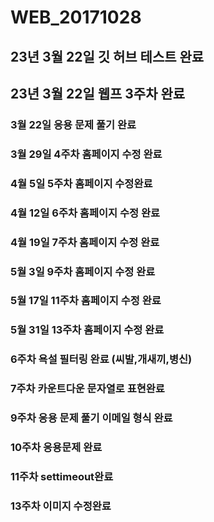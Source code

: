 # WEB_20171028
## 23년 3월 22일 깃 허브 테스트 완료
## 23년 3월 22일 웹프 3주차 완료
### 3월 22일 응용 문제 풀기 완료
### 3월 29일 4주차 홈페이지 수정 완료
### 4월 5일 5주차  홈페이지 수정완료
### 4월 12일 6주차 홈페이지 수정 완료
### 4월 19일 7주차 홈페이지 수정 완료
### 5월 3일 9주차 홈페이지 수정 완료
### 5월 17일 11주차 홈페이지 수정 완료
### 5월 31일 13주차 홈페이지 수정 완료
### 6주차 욕설 필터링 완료 (씨발,개새끼,병신)
### 7주차 카운트다운 문자열로 표현완료
### 9주차 응용 문제 풀기 이메일 형식 완료
### 10주차 응용문제 완료
### 11주차 settimeout완료
### 13주차 이미지 수정완료